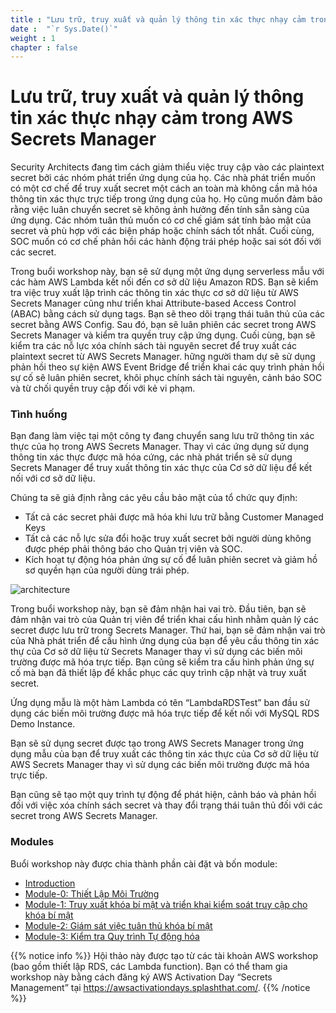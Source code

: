 ```yaml
---
title : "Lưu trữ, truy xuất và quản lý thông tin xác thực nhạy cảm trong AWS Secrets Manager"
date :  "`r Sys.Date()`" 
weight : 1 
chapter : false
---
```

# Lưu trữ, truy xuất và quản lý thông tin xác thực nhạy cảm trong AWS Secrets Manager
Security Architects đang tìm cách giảm thiểu việc truy cập vào các plaintext secret bởi các nhóm phát triển ứng dụng của họ. Các nhà phát triển muốn có một cơ chế để truy xuất secret  một cách an toàn mà không cần mã hóa thông tin xác thực trực tiếp trong ứng dụng của họ. Họ cũng muốn đảm bảo rằng việc luân chuyển secret sẽ không ảnh hưởng đến tính sẵn sàng của ứng dụng. Các nhóm tuân thủ muốn có cơ chế giám sát tính bảo mật của secret và phù hợp với các biện pháp hoặc chính sách tốt nhất. Cuối cùng, SOC muốn có cơ chế phản hồi các hành động trái phép hoặc sai sót đối với các secret.

Trong buổi workshop này, bạn sẽ sử dụng một ứng dụng serverless mẫu với các hàm AWS Lambda kết nối đến cơ sở dữ liệu Amazon RDS. Bạn sẽ kiểm tra việc truy xuất lập trình các thông tin xác thực cơ sở dữ liệu từ AWS Secrets Manager cũng như triển khai Attribute-based Access Control (ABAC) bằng cách sử dụng tags. Bạn sẽ theo dõi trạng thái tuân thủ của các secret bằng AWS Config. Sau đó, bạn sẽ luân phiên các secret trong AWS Secrets Manager và kiểm tra quyền truy cập ứng dụng. Cuối cùng, bạn sẽ kiểm tra các nỗ lực xóa chính sách tài nguyên secret để truy xuất các plaintext secret từ AWS Secrets Manager. hững người tham dự sẽ sử dụng phản hồi theo sự kiện AWS Event Bridge để triển khai các quy trình phản hồi sự cố sẽ luân phiên secret, khôi phục chính sách tài nguyên, cảnh báo SOC và từ chối quyền truy cập đối với kẻ vi phạm.

### Tình huống


Bạn đang làm việc tại một công ty đang chuyển sang lưu trữ thông tin xác thực của họ trong AWS Secrets Manager. Thay vì các ứng dụng sử dụng thông tin xác thực được mã hóa cứng, các nhà phát triển sẽ sử dụng Secrets Manager để truy xuất thông tin xác thực của Cơ sở dữ liệu để kết nối với cơ sở dữ liệu.

Chúng ta sẽ giả định rằng các yêu cầu bảo mật của tổ chức quy định:

- Tất cả các secret phải được mã hóa khi lưu trữ bằng Customer Managed Keys
- Tất cả các nỗ lực sửa đổi hoặc truy xuất secret bởi người dùng không được phép phải thông báo cho Quản trị viên và SOC.
- Kích hoạt tự động hóa phản ứng sự cố để luân phiên secret và giảm hồ sơ quyền hạn của người dùng trái phép.
  
![architecture](/images/asm-workshop-architecture.png)

Trong buổi workshop này, bạn sẽ đảm nhận hai vai trò. Đầu tiên, bạn sẽ đảm nhận vai trò của Quản trị viên để triển khai cấu hình nhằm quản lý các secret được lưu trữ trong Secrets Manager. Thứ hai, bạn sẽ đảm nhận vai trò của Nhà phát triển để cấu hình ứng dụng của bạn để yêu cầu thông tin xác thự của Cơ sở dữ liệu từ Secrets Manager thay vì sử dụng các biến môi trường được mã hóa trực tiếp. Bạn cũng sẽ kiểm tra cấu hình phản ứng sự cố mà bạn đã thiết lập để khắc phục các quy trình cập nhật và truy xuất secret.

Ứng dụng mẫu là một hàm Lambda có tên “LambdaRDSTest” ban đầu sử dụng các biến môi trường được mã hóa trực tiếp để kết nối với MySQL RDS Demo Instance.

Bạn sẽ sử dụng secret được tạo trong AWS Secrets Manager trong ứng dụng mẫu của bạn để truy xuất các thông tin xác thực của Cơ sở dữ liệu từ AWS Secrets Manager thay vì sử dụng các biến môi trường được mã hóa trực tiếp.

Bạn cũng sẽ tạo một quy trình tự động để phát hiện, cảnh báo và phản hồi đối với việc xóa chính sách secret và thay đổi trạng thái tuân thủ đối với các secret trong AWS Secrets Manager.


### Modules
Buổi workshop này được chia thành phần cài đặt và bốn module:

- [Introduction](1-Instructions/)
- [Module-0: Thiết Lập Môi Trường](2/)
- [Module-1: Truy xuất khóa bí mật và triển khai kiểm soát truy cập cho khóa bí mật](3) 
- [Module-2: Giám sát việc tuân thủ khóa bí mật](4)
- [Module-3: Kiểm tra Quy trình Tự động hóa](5)
<!-- - [Module-4: Recap and summary](6) -->

{{% notice info %}}
Hội thảo này được tạo từ các tài khoản AWS workshop (bao gồm thiết lập RDS, các Lambda function). Bạn có thể tham gia workshop này bằng cách đăng ký AWS Activation Day “Secrets Management” tại https://awsactivationdays.splashthat.com/.
{{% /notice %}}
